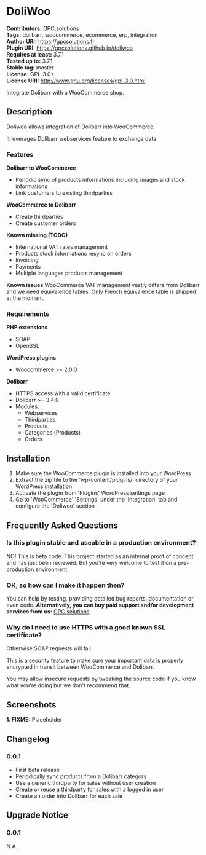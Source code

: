 # DoliWoo #
**Contributors:**       GPC.solutions  
**Tags:**               dolibarr, woocommerce, ecommerce, erp, integration  
**Author URI:**         https://gpcsolutions.fr  
**Plugin URI:**         https://gpcsolutions.github.io/doliwoo  
**Requires at least:**  3.7.1  
**Tested up to:**       3.7.1  
**Stable tag:**         master  
**License:**            GPL-3.0+  
**License URI:**        http://www.gnu.org/licenses/gpl-3.0.html  

Integrate Dolibarr with a WooCommerce shop.

## Description ##
Doliwoo allows integration of Dolibarr into WooCommerce.

It leverages Dolibarr webservices feature to exchange data.

### Features ###

**Dolibarr to WooCommerce**
* Periodic sync of products informations including images and stock informations
* Link customers to existing thirdparties

**WooCommerce to Dolibarr**
* Create thirdparties
* Create customer orders

**Known missing (TODO)**
* International VAT rates management
* Products stock informations resync on orders
* Invoicing
* Payments
* Multiple languages products management

**Known issues**
WooCommerce VAT management vastly differs from Dolibarr and we need equivalence tables.
Only French equivalence table is shipped at the moment.

### Requirements ###

**PHP extensions**
* SOAP
* OpenSSL

**WordPress plugins**
* Woocommerce >= 2.0.0

**Dolibarr**
* HTTPS access with a valid certificate
* Dolibarr >= 3.4.0
* Modules:
    * Webservices
    * Thirdparties
    * Products
    * Categories (Products)
    * Orders

## Installation ##

1. Make sure the WooCommerce plugin is installed into your WordPress
2. Extract the zip file to the 'wp-content/plugins/' directory of your WordPress installation
3. Activate the plugin from 'Plugins' WordPress settings page
4. Go to 'WooCommerce' 'Settings' under the 'Integration' tab and configure the 'Doliwoo' section

## Frequently Asked Questions ##

### Is this plugin stable and useable in a production environment? ###

NO! This is beta code. This project started as an internal proof of concept and has just been reviewed.
But you're very welcome to test it on a pre-production environment.

### OK, so how can I make it happen then? ###

You can help by testing, providing detailed bug reports, documentation or even code.
**Alternatively, you can buy paid support and/or development services from us:** [GPC.solutions](https://gpcsolutions.fr).  

### Why do I need to use HTTPS with a good known SSL certificate? ###

Otherwise SOAP requests will fail.

This is a security feature to make sure your important data is properly encrypted in transit between WooCommerce and Dolibarr.

You may allow insecure requests by tweaking the source code if you know what you're doing but we don't recommend that.

## Screenshots ##

**1. FIXME:** Placeholder  

## Changelog ##

### 0.0.1 ###

* First beta release
* Periodically sync products from a Dolibarr category
* Use a generic thirdparty for sales without user creation
* Create or reuse a thirdparty for sales with a logged in user
* Create an order into Dolibarr for each sale

## Upgrade Notice ##

### 0.0.1 ###

N.A.
